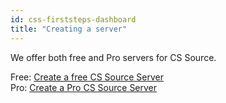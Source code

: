 ```yaml
---
id: css-firststeps-dashboard
title: "Creating a server"
---
```


We offer both free and Pro servers for CS Source.

Free: [Create a free CS Source Server](https://fshost.me/free/css)<br />
Pro: [Create a Pro CS Source Server](https://fshost.me/pro/pricing/css)
